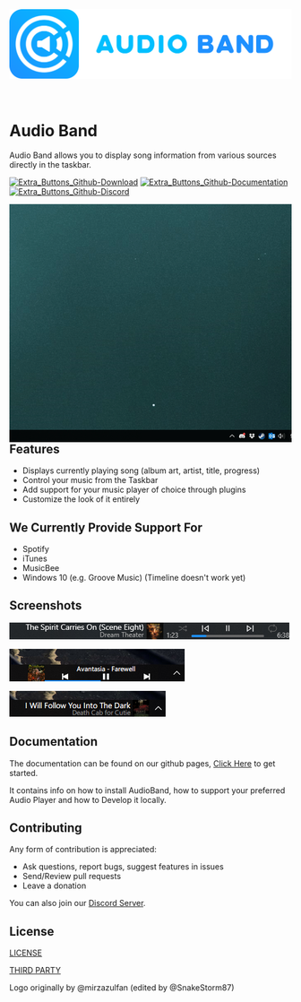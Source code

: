 <div align="center"><img src="logo/logotype_cover.svg"/></div><br/><br/>

# Audio Band
Audio Band allows you to display song information from various sources directly in the taskbar.

[![Extra_Buttons_Github-Download](https://user-images.githubusercontent.com/35664724/142423102-caacd6d8-4674-45eb-a134-c32893c77322.png)](https://github.com/AudioBand/audio-band/releases)
[![Extra_Buttons_Github-Documentation](https://user-images.githubusercontent.com/35664724/142423148-d3da6a71-79ba-4a22-aa59-29f97e60782d.png)](https://audioband.github.io/AudioBand/audioband/index.html)
[![Extra_Buttons_Github-Discord](https://user-images.githubusercontent.com/35664724/142423185-f7b771c7-d404-4206-ba8e-e911d7bc1133.png)](https://discord.gg/yWDHdH2za5)

<img align="right" src="screenshots/demo.gif"/>

## Features
- Displays currently playing song (album art, artist, title, progress)
- Control your music from the Taskbar
- Add support for your music player of choice through plugins
- Customize the look of it entirely

## We Currently Provide Support For
- Spotify
- iTunes
- MusicBee
- Windows 10 (e.g. Groove Music) (Timeline doesn't work yet)

## Screenshots
![Screenshot 1](screenshots/screenshot1.png)

![Screenshot 2](./screenshots/screenshot.png)

![Screenshot 3](screenshots/custom-1.png)

## Documentation

The documentation can be found on our github pages, [Click Here](https://audioband.github.io/AudioBand/audioband/index.html) to get started.

It contains info on how to install AudioBand, how to support your preferred Audio Player and how to Develop it locally.

## Contributing
Any form of contribution is appreciated:
- Ask questions, report bugs, suggest features in issues
- Send/Review pull requests
- Leave a donation

You can also join our [Discord Server](https://discord.gg/yWDHdH2za5).

## License
[LICENSE](https://github.com/AudioBand/audio-band/blob/master/LICENSE)

[THIRD PARTY](https://github.com/AudioBand/audio-band/blob/master/LICENSE-3RD-PARTY)

Logo originally by @mirzazulfan (edited by @SnakeStorm87)
